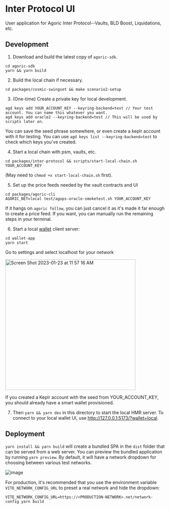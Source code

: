 # Inter Protocol UI

User application for Agoric Inter Protocol--Vaults, BLD Boost, Liquidations, etc.

## Development

1. Download and build the latest copy of `agoric-sdk`.

```
cd agoric-sdk
yarn && yarn build
```

2. Build the local chain if necessary.

```
cd packages/cosmic-swingset && make scenario2-setup
```

3. (One-time) Create a private key for local development.

```
agd keys add YOUR_ACCOUNT_KEY --keyring-backend=test // Your test account. You can name this whatever you want.
agd keys add oracle2 --keyring-backend=test // This will be used by scripts later on.
```

You can save the seed phrase somewhere, or even create a keplr account with it for testing. You can use `agd keys list --keyring-backend=test` to check which keys you've created.

4. Start a local chain with psm, vaults, etc.

```
cd packages/inter-protocol && scripts/start-local-chain.sh YOUR_ACCOUNT_KEY
```

(May need to `chmod +x start-local-chain.sh` first).

5. Set up the price feeds needed by the vault contracts and UI

```
cd packages/agoric-cli
AGORIC_NET=local test/agops-oracle-smoketest.sh YOUR_ACCOUNT_KEY
```

If it hangs on `agoric follow`, you can just cancel it as it's made it far enough to create a price feed. If you want, you can manually run the remaining steps in your terminal.

6. Start a local [wallet](https://github.com/Agoric/wallet-app) client server:

```
cd wallet-app
yarn start
```

Go to settings and select localhost for your network

<img width="410" alt="Screen Shot 2023-01-23 at 11 57 16 AM" src="https://user-images.githubusercontent.com/8848650/214137346-b42942db-3b93-413a-991e-c77e2a30d6f1.png">

If you created a Keplr account with the seed from YOUR_ACCOUNT_KEY, you should already have a smart wallet provisioned.

7. Then `yarn && yarn dev` in this directory to start the local HMR server. To connect to your local wallet UI, use http://127.0.0.1:5173/?wallet=local.

## Deployment

`yarn install && yarn build` will create a bundled SPA in the `dist` folder that can be served from a web server.
You can preview the bundled application by running `yarn preview`.
By default, it will have a network dropdown for choosing between various test networks.

![image](https://user-images.githubusercontent.com/8848650/218278636-d9049a84-d14e-4668-8a13-97754313bde1.png)

For production, it's
recommended that you use the environment variable `VITE_NETWORK_CONFIG_URL` to preset a real network and hide the dropdown:

```
VITE_NETWORK_CONFIG_URL=https://<PRODUCTION-NETWORK>.net/network-config yarn build
```
